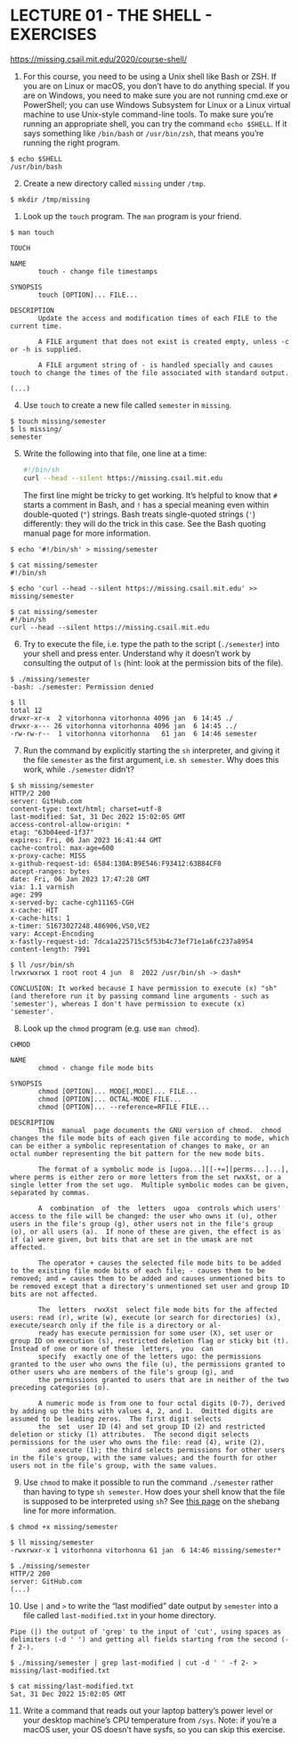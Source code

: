 # LECTURE 01 - THE SHELL - EXERCISES

https://missing.csail.mit.edu/2020/course-shell/

1. For this course, you need to be using a Unix shell like Bash or ZSH. If you are on Linux or macOS, you don’t have to do anything special. If you are on Windows, you need to make sure you are not running cmd.exe or PowerShell; you can use Windows Subsystem for Linux or a Linux virtual machine to use Unix-style command-line tools. To make sure you’re running an appropriate shell, you can try the command `echo $SHELL`. If it says something like `/bin/bash` or `/usr/bin/zsh`, that means you’re running the right program.

```
$ echo $SHELL
/usr/bin/bash
```

2. Create a new directory called `missing` under `/tmp`.

```
$ mkdir /tmp/missing 
```

1. Look up the `touch` program. The `man` program is your friend.

```
$ man touch

TOUCH

NAME
       touch - change file timestamps

SYNOPSIS
       touch [OPTION]... FILE...

DESCRIPTION
       Update the access and modification times of each FILE to the current time.

       A FILE argument that does not exist is created empty, unless -c or -h is supplied.

       A FILE argument string of - is handled specially and causes touch to change the times of the file associated with standard output.

(...)
```

4. Use `touch` to create a new file called `semester` in `missing`.

```
$ touch missing/semester
$ ls missing/
semester
```

5. Write the following into that file, one line at a time:

   ``` bash
   #!/bin/sh
   curl --head --silent https://missing.csail.mit.edu
   ```

   The first line might be tricky to get working. It’s helpful to know that `#` starts a comment in Bash, and `!` has a special meaning even within double-quoted (`"`) strings. Bash treats single-quoted strings (`'`) differently: they will do the trick in this case. See the Bash quoting manual page for more information.

```
$ echo '#!/bin/sh' > missing/semester

$ cat missing/semester 
#!/bin/sh

$ echo 'curl --head --silent https://missing.csail.mit.edu' >> missing/semester

$ cat missing/semester 
#!/bin/sh
curl --head --silent https://missing.csail.mit.edu
```

6. Try to execute the file, i.e. type the path to the script (`./semester`) into your shell and press enter. Understand why it doesn’t work by consulting the output of `ls` (hint: look at the permission bits of the file).

```
$ ./missing/semester 
-bash: ./semester: Permission denied

$ ll
total 12
drwxr-xr-x  2 vitorhonna vitorhonna 4096 jan  6 14:45 ./
drwxr-x--- 26 vitorhonna vitorhonna 4096 jan  6 14:45 ../
-rw-rw-r--  1 vitorhonna vitorhonna   61 jan  6 14:46 semester
```

7. Run the command by explicitly starting the `sh` interpreter, and giving it the file `semester` as the first argument, i.e. `sh semester`. Why does this work, while `./semester` didn’t?

```
$ sh missing/semester
HTTP/2 200 
server: GitHub.com
content-type: text/html; charset=utf-8
last-modified: Sat, 31 Dec 2022 15:02:05 GMT
access-control-allow-origin: *
etag: "63b04eed-1f37"
expires: Fri, 06 Jan 2023 16:41:44 GMT
cache-control: max-age=600
x-proxy-cache: MISS
x-github-request-id: 6584:130A:B9E546:F93412:63B84CF0
accept-ranges: bytes
date: Fri, 06 Jan 2023 17:47:28 GMT
via: 1.1 varnish
age: 299
x-served-by: cache-cgh11165-CGH
x-cache: HIT
x-cache-hits: 1
x-timer: S1673027248.486906,VS0,VE2
vary: Accept-Encoding
x-fastly-request-id: 7dca1a225715c5f53b4c73ef71e1a6fc237a8954
content-length: 7991

$ ll /usr/bin/sh
lrwxrwxrwx 1 root root 4 jun  8  2022 /usr/bin/sh -> dash*

CONCLUSION: It worked because I have permission to execute (x) "sh" (and therefore run it by passing command line arguments - such as 'semester'), whereas I don't have permission to execute (x) 'semester'.
```

8. Look up the `chmod` program (e.g. use `man chmod`).

```
CHMOD

NAME
       chmod - change file mode bits

SYNOPSIS
       chmod [OPTION]... MODE[,MODE]... FILE...
       chmod [OPTION]... OCTAL-MODE FILE...
       chmod [OPTION]... --reference=RFILE FILE...

DESCRIPTION
       This  manual  page documents the GNU version of chmod.  chmod changes the file mode bits of each given file according to mode, which can be either a symbolic representation of changes to make, or an octal number representing the bit pattern for the new mode bits.

       The format of a symbolic mode is [ugoa...][[-+=][perms...]...], where perms is either zero or more letters from the set rwxXst, or a single letter from the set ugo.  Multiple symbolic modes can be given, separated by commas.

       A  combination  of  the  letters  ugoa  controls which users' access to the file will be changed: the user who owns it (u), other users in the file's group (g), other users not in the file's group (o), or all users (a).  If none of these are given, the effect is as if (a) were given, but bits that are set in the umask are not affected.

       The operator + causes the selected file mode bits to be added to the existing file mode bits of each file; - causes them to be removed; and = causes them to be added and causes unmentioned bits to be removed except that a directory's unmentioned set user and group ID bits are not affected.

       The  letters  rwxXst  select file mode bits for the affected users: read (r), write (w), execute (or search for directories) (x), execute/search only if the file is a directory or al‐     
       ready has execute permission for some user (X), set user or group ID on execution (s), restricted deletion flag or sticky bit (t).  Instead of one or more of these  letters,  you  can     
       specify  exactly one of the letters ugo: the permissions granted to the user who owns the file (u), the permissions granted to other users who are members of the file's group (g), and     
       the permissions granted to users that are in neither of the two preceding categories (o).

       A numeric mode is from one to four octal digits (0-7), derived by adding up the bits with values 4, 2, and 1.  Omitted digits are assumed to be leading zeros.  The first digit selects     
       the  set  user ID (4) and set group ID (2) and restricted deletion or sticky (1) attributes.  The second digit selects permissions for the user who owns the file: read (4), write (2),     
       and execute (1); the third selects permissions for other users in the file's group, with the same values; and the fourth for other users not in the file's group, with the same values.
```

9.  Use `chmod` to make it possible to run the command `./semester` rather than having to type `sh semester`. How does your shell know that the file is supposed to be interpreted using `sh`? See [this page](https://en.wikipedia.org/wiki/Shebang_(Unix)) on the shebang line for more information.

```
$ chmod +x missing/semester 

$ ll missing/semester 
-rwxrwxr-x 1 vitorhonna vitorhonna 61 jan  6 14:46 missing/semester*

$ ./missing/semester 
HTTP/2 200 
server: GitHub.com
(...)
```

10. Use `|` and `>` to write the “last modified” date output by `semester` into a file called `last-modified.txt` in your home directory.

```
Pipe (|) the output of 'grep' to the input of 'cut', using spaces as delimiters (-d ' ') and getting all fields starting from the second (-f 2-).
```

```
$ ./missing/semester | grep last-modified | cut -d ' ' -f 2- > missing/last-modified.txt 

$ cat missing/last-modified.txt 
Sat, 31 Dec 2022 15:02:05 GMT
```

11. Write a command that reads out your laptop battery’s power level or your desktop machine’s CPU temperature from `/sys`. Note: if you’re a macOS user, your OS doesn’t have sysfs, so you can skip this exercise.

